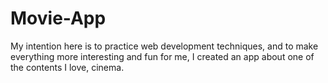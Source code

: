 # Movie-App
My intention here is to practice web development techniques, and to make everything more interesting and fun for me, I created an app about one of the contents I love, cinema.
